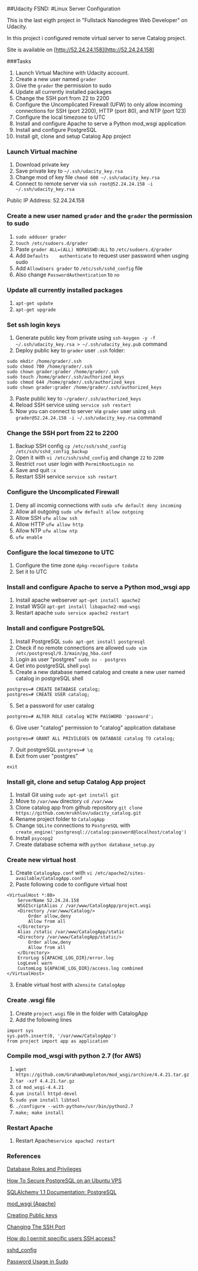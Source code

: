 ##Udacity FSND: #Linux Server Configuration

This is the last eigth project in 
"Fullstack Nanodegree Web Developer" on Udacity. 

In this project i configured remote virtual server to serve Catalog project.
  
Site is available on [http://52.24.24.158](http://52.24.24.158)

###Tasks

1. Launch Virtual Machine with Udacity account. 
2. Create a new user named `grader`
3. Give the `grader` the permission to sudo
4. Update all currently installed packages
5. Change the SSH port from 22 to 2200
6. Configure the Uncomplicated Firewall (UFW) to only allow incoming connections for SSH (port 2200), HTTP (port 80), and NTP (port 123)
7. Configure the local timezone to UTC
8. Install and configure Apache to serve a Python mod_wsgi application
9. Install and configure PostgreSQL
10. Install git, clone and setup Catalog App project

### Launch Virtual machine

1. Download private key
2. Save private key to `~/.ssh/udacity_key.rsa`
3. Change mod of key file `chmod 600 ~/.ssh/udacity_key.rsa`
4. Connect to remote server via `ssh root@52.24.24.158 -i ~/.ssh/udacity_key.rsa`
 
Public IP Address: 52.24.24.158

### Create a new user named `grader` and the `grader` the permission to sudo 

1. `sudo adduser grader`
2. `touch /etc/sudoers.d/grader`
3. Paste `grader ALL=(ALL) NOPASSWD:ALL` to `/etc/sudoers.d/grader`
4. Add `Defaults    authenticate` to request user password when usging sudo
5. Add `AllowUsers grader` to `/etc/ssh/sshd_config` file
6. Also change `PasswordAuthentication` to `no`


### Update all currently installed packages

1. `apt-get update`
2. `apt-get upgrade`

### Set ssh login keys

1. Generate public key from private using `ssh-keygen -y -f ~/.ssh/udacity_key.rsa > ~/.ssh/udacity_key.pub` command
2. Deploy public key to `grader` user `.ssh` folder:
```
sudo mkdir /home/grader/.ssh
sudo chmod 700 /home/grader/.ssh
sudo chown grader:grader /home/grader/.ssh
sudo touch /home/grader/.ssh/authorized_keys
sudo chmod 644 /home/grader/.ssh/authorized_keys
sudo chown grader:grader /home/grader/.ssh/authorized_keys
```
3. Paste public key to `~/grader/.ssh/authorized_keys`
4. Reload SSH service using `service ssh restart`
5. Now you can connect to server via `grader` user using `ssh grader@52.24.24.158 -i ~/.ssh/udacity_key.rsa` command

### Change the SSH port from 22 to 2200

1. Backup SSH config `cp /etc/ssh/sshd_config /etc/ssh/sshd_config_backup`
2. Open it with `vi /etc/ssh/sshd_config` and change `22` to `2200`
3. Restrict `root` user login with `PermitRootLogin no`
4. Save and quit `:x`
5. Restart SSH service `service ssh restart`

### Configure the Uncomplicated Firewall

1. Deny all incomig connections with `sudo ufw default deny incoming`
2. Allow all outgoing `sudo ufw default allow outgoing`
3. Allow SSH `ufw allow ssh`
4. Allow HTTP `ufw allow http`
5. Allow NTP `ufw allow ntp`
6. `ufw enable`

### Configure the local timezone to UTC

1. Configure the time zone `dpkg-reconfigure tzdata`
2. Set it to UTC

### Install and configure Apache to serve a Python mod_wsgi app

1. Install apache webserver `apt-get install apache2`
2. Install WSGI `apt-get install libapache2-mod-wsgi`
3. Restart apache `sudo service apache2 restart`

### Install and configure PostgreSQL

1. Install PostgreSQL `sudo apt-get install postgresql`
2. Check if no remote connections are allowed `sudo vim /etc/postgresql/9.3/main/pg_hba.conf`
3. Login as user "postgres" `sudo su - postgres`
4. Get into postgreSQL shell `psql`
5. Create a new database named catalog  and create a new user named catalog in postgreSQL shell
```
postgres=# CREATE DATABASE catalog;
postgres=# CREATE USER catalog;
```
5. Set a password for user catalog
```
postgres=# ALTER ROLE catalog WITH PASSWORD 'password';
```
6. Give user "catalog" permission to "catalog" application database
```
postgres=# GRANT ALL PRIVILEGES ON DATABASE catalog TO catalog;
```
7. Quit postgreSQL `postgres=# \q`
8. Exit from user "postgres" 
```
exit
```

### Install git, clone and setup Catalog App project

1. Install Git using `sudo apt-get install git`
2. Move to `/var/www` directory `cd /var/www`
3. Clone catalog app from github repository `git clone https://github.com/mrukhlov/udacity_catalog.git`
4. Rename project folder to `CatalogApp`
5. Change `SQLite` connections to `PostgreSQL` with `create_engine('postgresql://catalog:password@localhost/catalog')`
6. Install `psycopg2`
7. Create database schema with `python database_setup.py`

### Create new virtual host

1. Create `CatalogApp.conf` with `vi /etc/apache2/sites-available/CatalogApp.conf`
2. Paste following code to configure virtual host
```
<VirtualHost *:80>
    ServerName 52.24.24.158
    WSGIScriptAlias / /var/www/CatalogApp/project.wsgi
    <Directory /var/www/Catalog/>
        Order allow,deny
        Allow from all
    </Directory>
    Alias /static /var/www/CatalogApp/static
    <Directory /var/www/CatalogApp/static/>
        Order allow,deny
        Allow from all
    </Directory>
    ErrorLog ${APACHE_LOG_DIR}/error.log
    LogLevel warn
    CustomLog ${APACHE_LOG_DIR}/access.log combined
</VirtualHost>
```
3. Enable virtual host with `a2ensite CatalogApp`

### Create .wsgi file

1. Create `project.wsgi` file in the folder with CatalogApp
2. Add the following lines
```
import sys
sys.path.insert(0, '/var/www/CatalogApp')
from project import app as application
```

### Compile mod_wsgi with python 2.7 (for AWS)
1. `wget https://github.com/GrahamDumpleton/mod_wsgi/archive/4.4.21.tar.gz`
2. `tar -xzf 4.4.21.tar.gz`
3. `cd mod_wsgi-4.4.21`
4. `yum install httpd-devel`
5. `sudo yum install libtool`
6. `./configure --with-python=/usr/bin/python2.7`
7. `make; make install`

### Restart Apache
1. Restart Apache`service apache2 restart`

### References

[Database Roles and Privileges](https://www.postgresql.org/docs/9.0/static/user-manag.html)

[How To Secure PostgreSQL on an Ubuntu VPS](https://www.digitalocean.com/community/tutorials/how-to-secure-postgresql-on-an-ubuntu-vps)

[SQLAlchemy 1.1 Documentation: PostgreSQL](http://docs.sqlalchemy.org/en/latest/dialects/postgresql.html)

[mod_wsgi (Apache)](http://flask.pocoo.org/docs/0.12/deploying/mod_wsgi/)

[Creating Public keys](http://askubuntu.com/questions/53553/how-do-i-retrieve-the-public-key-from-a-ssh-private-key)

[Changing The SSH Port](https://www.liquidweb.com/kb/changing-the-ssh-port/)

[How do I permit specific users SSH access?](https://knowledgelayer.softlayer.com/learning/how-do-i-permit-specific-users-ssh-access)

[sshd_config](https://www.freebsd.org/cgi/man.cgi?sshd_config(5))

[Password Usage in Sudo](http://www.ducea.com/2006/06/18/linux-tips-password-usage-in-sudo-passwd-nopasswd/)